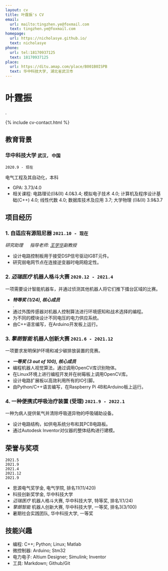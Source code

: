 ```yaml
---
layout: cv
title: 叶霆振's CV
email:
  url: mailto:tingzhen.ye@foxmail.com
  text: tingzhen.ye@foxmail.com
homepage:
  url: https://nicholasye.github.io/
  text: nicholasye
phone: 
  url: tel:18170937125
  text: 18170937125
place:
  url: https://ditu.amap.com/place/B001B0ISPB
  text: 华中科技大学, 湖北省武汉市
---
```


# 叶霆振
.

<!--
include contact information from the front matter
Supported arguments:
    - homepage: url, text
    - phone
    - email
-->

{% include cv-contact.html %}

## 教育背景

### **华中科技大学** `武汉, 中国`

```
2020.9 - 现在
```

电气工程及其自动化，本科
- GPA: 3.73/4.0
- 相关课程: 电路理论(I)&(II) 4.0&3.4; 模拟电子技术 4.0; 计算机及程序设计基础(C++) 4.0; 线性代数 4.0; 数据库技术及应用 3.7; 大学物理 (I)&(II) 3.9&3.7

## 项目经历

### **1. 自适应有源阻尼器** `2021.10 - 现在`
*研究助理*  &emsp;  *指导老师: [王学华](http://faculty.hust.edu.cn/wangxuehua/zh_CN/index.htm)副教授*

- 设计电路控制板用于接受DSP信号驱动IGBT元件。
- 研究弱电网节点在连接逆变器时电网稳定性。

### **2. *迈瑞医疗* 机器人格斗大赛** `2020.12 - 2021.4`
一项需要设计智能机器车，并通过侦测其他机器人将它们推下擂台区域的比赛。

- _**特等奖 (1/24), 核心成员**_<br>.
- 通过外围传感器对机器人控制算法进行环境感知和战术选择的编程。
- 为不同的模块设计不同电压的电力供应系统。
- 由C++语言编写，在Arduino开发板上运行。

### **3. *擎朗智能* 机器人创新大赛** `2021.6 - 2021.12`
一项要求发明保护环境和减少碳排放装置的竞赛。

- _**一等奖 (3 out of 100), 核心成员**_<br>
- 编程机器人视觉算法，通过调用OpenCV库识别物体。
- 在Linux环境上进行编程开发并在树莓板上调用OpenCV库。
- 设计电路扩展板以高效利用所有的IO引脚。
- 由Python/C++语言编写，在Raspberry Pi 4B和Arduino板上运行。

### **4. 一种便携式呼吸治疗装置 (受理)** `2021.9 - 2022.1`
一种为病人提供氧气并清除呼吸道异物的呼吸辅助设备。

- 设计电路结构，如供电系统分布和其PCB电路板。
- 通过Autodesk Inventor对仪器的整体结构进行建模。

## 荣誉与奖项

```
2021.5
2021.9
2021.4
2021.12
2021.9
```

- 思源电气奖学金, 电气学院, 排名11(11/420)
- 科技创新奖学金, 华中科技大学
- *迈瑞医疗* 机器人格斗大赛, 华中科技大学, 特等奖, 排名1(1/24)
- *擎朗智能* 机器人创新大赛, 华中科技大学, 一等奖, 排名3(3/100)
- 暑期社会实践团队, 华中科技大学, 一等奖

## 技能兴趣

- 编程: C++; Python; Linux; Matlab
- 微控制器: Arduino; Stm32
- 电力电子: Altium Designer; Simulink; Inventor
- 工具: Markdown; Github/Git

<!-- ### Footer

Last updated: 2022.4.3 -->
